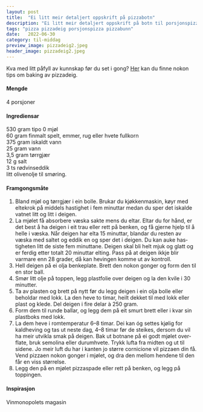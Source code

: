 ```yaml
---
layout: post
title:  "Ei litt meir detaljert oppskrift på pizzabotn"
description: "Ei litt meir detaljert oppskrift på botn til porsjonspizza."
tags: "pizza pizzadeig porsjonspizza pizzabunn"
date:   2022-06-30
category: til-middag
preview_image: pizzadeig2.jpeg
header_image: pizzadeig2.jpeg
---
```


Kva med litt påfyll av kunnskap før du set i gong? [Her](../kunnskap/2021-08-28-pizzadeig-nice-to-know.md) kan du finne nokon tips om baking av pizzadeig.

#### Mengde
4 porsjoner

#### Ingrediensar

530 gram tipo 0 mjøl<br>
60 gram finmalt spelt, emmer, rug eller hvete fullkorn<br>
375 gram iskaldt vann<br>
25 gram vann<br>
3,5 gram tørrgjær<br>
12 g salt<br>
3 ts rødvinseddik<br>
litt olivenolje til smøring.<br>

#### Framgongsmåte

1. Bland mjøl og tørrgjær i ein bolle. Brukar du kjøkkenmaskin, køyr med eltekrok på middels hastighet i fem minuttar medan du sper det iskalde vatnet litt og litt i dei­gen. 
2. La mjølet få absorbere væska sakte mens du eltar. Eltar du for hånd, er det best å ha deigen i eit trau eller rett på ben­ken, og få gjerne hjelp til å helle i væska. Når deigen har elta 15 minuttar, blandar du resten av væska med saltet og eddik­ en og sper det i deigen. Du kan auke has­tigheten litt de siste fem minuttane. Dei­gen skal bli helt mjuk og glatt og er ferdig etter totalt 20 minuttar elting. Pass på at deigen ikkje blir varmare enn 28 grader, då kan hevingen komme ut av kontroll.
3. Hell deigen på ei olja benkeplate. Brett den nokon gonger og form den til en stor ball. 
4. Smør litt olje på toppen, legg plastfo­lie over deigen og la den kvile i 30 minutter. 
5. Ta av plasten og brett på nytt før du legg deigen i ein olja bolle eller behol­dar med lokk. La den heve to timar, heilt dekket til med lokk eller plast og klede. Del deigen i fire delar à 250 gram. 
6. Form dem til runde ballar, og legg dem på eit smurt brett eller i kvar sin plastboks med lokk. 
7. La dem heve i romtemperatur 6–8 timar. Dei kan óg settes kjølig for kaldheving og tas ut neste dag, 4–8 timar før de steikes, dersom du vil ha meir utvikla smak på deigen. Bak ut botnane på ei godt mjølet over­flate, bruk semolina eller durumhvete. Trykk lufta fra midten og ut til sidene. Jo meir luft du har i kanten jo større cornicione vil pizzaen din få. Vend pizzaen nokon gonger i mjølet, og dra den mellom hendene til den får en viss størrelse. 
8. Legg den på en mjølet pizzaspade eller rett på benken, og legg på toppingen.

#### Inspirasjon

Vinmonopolets magasin